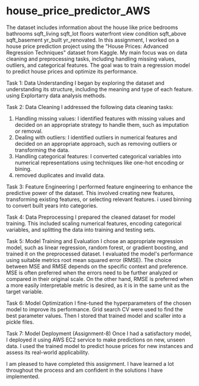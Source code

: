 # house_price_predictor_AWS
The dataset includes information about the house like price	bedrooms	bathrooms	sqft_living	sqft_lot	floors	waterfront	view	condition	sqft_above	sqft_basement	yr_built	yr_renovated.  In this assignment, I worked on a house price prediction project using the "House Prices: Advanced Regression Techniques" dataset from Kaggle. My main focus was on data cleaning and preprocessing tasks, including handling missing values, outliers, and categorical features. The goal was to train a regression model to predict house prices and optimize its performance.

Task 1: Data Understanding 
I began by exploring the dataset and understanding its structure, including the meaning and type of each feature. using Explortarry data analysis methods.

Task 2: Data Cleaning
I addressed the following data cleaning tasks:
1. Handling missing values: I identified features with missing values and decided on an appropriate strategy to handle them, such as imputation or removal.
2. Dealing with outliers: I identified outliers in numerical features and decided on an appropriate approach, such as removing outliers or transforming the data.
3. Handling categorical features: I converted categorical variables into numerical representations using techniques like one-hot encoding or bining.
4. removed duplicates and invalid data.


Task 3: Feature Engineering
I performed feature engineering to enhance the predictive power of the dataset. This involved creating new features, transforming existing features, or selecting relevant features. i used binning to convert built years into categories.

Task 4: Data Preprocessing
I prepared the cleaned dataset for model training. This included scaling numerical features, encoding categorical variables, and splitting the data into training and testing sets.

Task 5: Model Training and Evaluation
I chose an appropriate regression model, such as linear regression, random forest, or gradient boosting, and trained it on the preprocessed dataset. I evaluated the model's performance using suitable metrics root mean squared error (RMSE). The choice between MSE and RMSE depends on the specific context and preference. MSE is often preferred when the errors need to be further analyzed or compared in their original scale. On the other hand, RMSE is preferred when a more easily interpretable metric is desired, as it is in the same unit as the target variable.

Task 6: Model Optimization
I fine-tuned the hyperparameters of the chosen model to improve its performance. Grid search CV were used to find the best parameter values. Then I stored that trained model and scaller into a pickle files. 

Task 7: Model Deployment (Assignment-8)
Once I had a satisfactory model, I deployed it using AWS EC2 service to make predictions on new, unseen data. I used the trained model to predict house prices for new instances and assess its real-world applicability.


I am pleased to have completed this assignment. I have learned a lot throughout the process and am confident in the solutions I have implemented.

